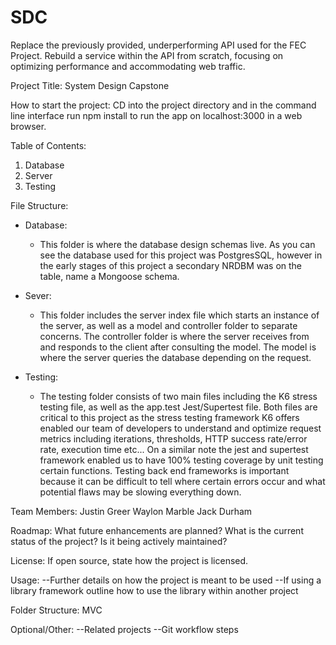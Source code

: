 # SDC
Replace the previously provided, underperforming API used for the FEC Project. Rebuild a service within the API from scratch, focusing on optimizing performance and accommodating web traffic.

Project Title: System Design Capstone

How to start the project: CD into the project directory and in the command line interface run npm install to run the app on localhost:3000 in a web browser.

Table of Contents:
1. Database
2. Server
3. Testing

File Structure:
  - Database:
    - This folder is where the database design schemas live. As you can see the database used for this project was PostgresSQL, however in the early stages of this project a secondary NRDBM was on the table, name a Mongoose schema.

  - Sever:
    - This folder includes the server index file which starts an instance of the server, as well as a model and controller folder to separate concerns. The controller folder is where the server receives from and responds to the client after consulting the model. The model is where the server queries the database depending on the request.

  - Testing:
    - The testing folder consists of two main files including the K6 stress testing file, as well as the app.test Jest/Supertest file. Both files are critical to this project as the stress testing framework K6 offers enabled our team of developers to understand and optimize request metrics including iterations, thresholds, HTTP success rate/error rate, execution time etc... On a similar note the jest and supertest framework enabled us to have 100% testing coverage by unit testing certain functions. Testing back end frameworks is important because it can be difficult to tell where certain errors occur and what potential flaws may be slowing everything down.

Team Members:
Justin Greer
Waylon Marble
Jack Durham

Roadmap:
What future enhancements are planned?
What is the current status of the project?
Is it being actively maintained?

License: If open source, state how the project is licensed.

Usage:
--Further details on how the project is meant to be used
--If using a library framework outline how to use the library within another project

Folder Structure: MVC

Optional/Other:
--Related projects
--Git workflow steps

